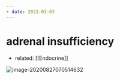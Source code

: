 ```yaml
---
- date: 2021-02-03
---
```


# adrenal insufficiency

- related: [[Endocrine]]

<!-- adrenal insufficiency initial workup for cortisol and ACTH -->

![image-20200827070514632](https://photos.thisispiggy.com/file/wikiFiles/image-20200827070514632.png)
